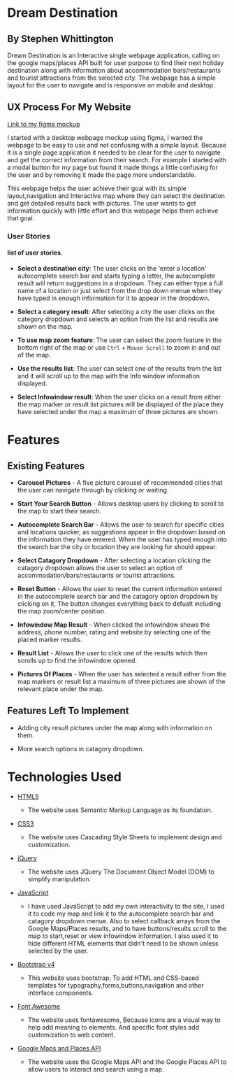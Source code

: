 # Dream Destination

## By Stephen Whittington

Dream Destination is an Interactive single webpage application,
calling on the google maps/places API built for user purpose to find
their next holiday destination along with information about accommodation bars/restaurants and tourist
attractions from the selected city. The webpage has a simple layout for the user to
navigate and is responsive on mobile and desktop.

## UX Process For My Website

[Link to my figma mockup](https://github.com/StephenWhittington/Dream-Destination/blob/master/assets/images/Dream%20Destination%20API%20(1).png)

I started with a desktop webpage mockup using figma, I wanted the webpage to be easy to use
and not confusing with a simple layout. Because it is a single page application
it needed to be clear for the user to navigate and get the correct information from
their search. For example I started with a modal button for my page but found it made
things a little confusing for the user and by removing it made the page more understandable.

This webpage helps the user achieve their goal with its simple layout,navigation
and Interactive map where they can select the destination and get detailed results back
with pictures. The user wants to get information quickly with little effort and this webpage
helps them achieve that goal.

### User Stories

#### **list of user stories.**

* **Select a destination city**: The user clicks on the 'enter a location' autocomplete search bar and starts typing
 a letter, the autocomplete result will return suggestions in a dropdown. They can either type a full name of a location
or just select from the drop down menue when they have typed in enough information for it to appear in the dropdown.

* **Select a category result**: After selecting a city the user clicks on the category dropdown and selects an option from the list
and results are shown on the map.

* **To use map zoom feature**: The user can select the zoom feature in the bottom right of the map or use `Ctrl` + `Mouse Scroll` to zoom
in and out of the map.

* **Use the results list**: The user can select one of the results from the list and it will scroll up to the map
with the Info window information displayed.

* **Select Infowindow result**: When the user clicks on a result from either the map marker or result list pictures will be displayed
of the place they have selected under the map a maximum of three pictures are shown.

# Features 

## Existing Features

* **Carousel Pictures** - A five picture carousel of recommended cities that the user can navigate through by clicking or waiting.

* **Start Your Search Button** - Allows desktop users by clicking to scroll to the map to start their search.

* **Autocomplete Search Bar** - Allows the user to search for specific cities and locations quicker, as suggestions
appear in the dropdown based on the information they have entered. When the user has typed enough into the search bar the city or location
they are looking for should appear.

* **Select Catagory Dropdown** - After selecting a location clicking the catagory dropdown allows the user to select an option of 
accommodation/bars/restaurants or tourist attractions.

* **Reset Button** - Allows the user to reset the current information entered in the autocomplete search bar and the catagory option 
dropdown by clicking on it, The button changes everything back to defualt including the map zoom/center position.

* **Infowindow Map Result** - When clicked the infowindow shows the address, phone number, rating and website by selecting one of the placed
marker results.

* **Result List** - Allows the user to click one of the results which then scrolls up to find the infowindow opened.

* **Pictures Of Places** - When the user has selected a result either from the map markers or result list a maximum of three
pictures are shown of the relevant place under the map.

## Features Left To Implement 

* Adding city result pictures under the map along with information on them.

* More search options in catagory dropdown.

# Technologies Used

* [HTML5](https://en.wikipedia.org/wiki/HTML5)
  
    * The website uses Semantic Markup Language as its foundation.   

* [CSS3](https://en.wikipedia.org/wiki/Cascading_Style_Sheets)

    * The website uses Cascading Style Sheets to implement design and customization.

* [jQuery](https://jquery.com/)

    * The website uses JQuery The Document Object Model (DOM) to simplify manipulation.

* [JavaScript](https://en.wikipedia.org/wiki/JavaScript)
 
    * I have used JavaScript to add my own interactivity to the site, I used it to code my map and link it to the autocomplete search bar
    and catagory dropdown menue. Also to select callback arrays from the Google Maps/Places results, and to have buttons/results scroll to the map
    to start,reset or view infowindow information. I also used it to hide different HTML elements that didn't need to be shown unless selected by the user.

* [Bootstrap v4](https://getbootstrap.com/)

    * This website uses bootstrap, To add HTML and CSS-based templates for typography,forms,buttons,navigation and other interface components.

* [Font Awesome](https://fontawesome.com/)
    
    * The website uses fontawesome, Because icons are a visual way to help add meaning to elements. And specific font styles add customization to web content.
    
* [Google Maps and Places API](https://cloud.google.com/maps-platform/)
    
    * The website uses the Google Maps API and the Google Places API to allow users to interact and search using a map.
